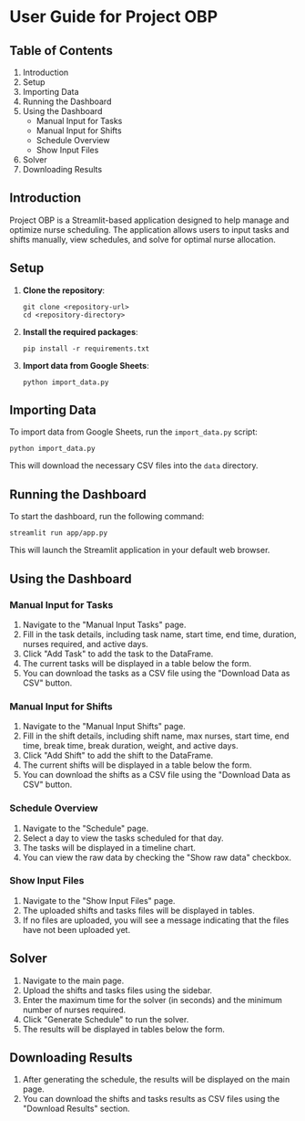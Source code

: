 # User Guide for Project OBP

## Table of Contents
1. Introduction
2. Setup
3. Importing Data
4. Running the Dashboard
5. Using the Dashboard
    - Manual Input for Tasks
    - Manual Input for Shifts
    - Schedule Overview
    - Show Input Files
6. Solver
7. Downloading Results

## Introduction
Project OBP is a Streamlit-based application designed to help manage and optimize nurse scheduling. The application allows users to input tasks and shifts manually, view schedules, and solve for optimal nurse allocation.

## Setup
1. **Clone the repository**:
    ```
    git clone <repository-url>
    cd <repository-directory>
    ```

2. **Install the required packages**:
    ```
    pip install -r requirements.txt
    ```

3. **Import data from Google Sheets**:
    ```
    python import_data.py
    ```

## Importing Data
To import data from Google Sheets, run the `import_data.py` script:
```
python import_data.py
```
This will download the necessary CSV files into the `data` directory.

## Running the Dashboard
To start the dashboard, run the following command:
```
streamlit run app/app.py
```
This will launch the Streamlit application in your default web browser.

## Using the Dashboard

### Manual Input for Tasks
1. Navigate to the "Manual Input Tasks" page.
2. Fill in the task details, including task name, start time, end time, duration, nurses required, and active days.
3. Click "Add Task" to add the task to the DataFrame.
4. The current tasks will be displayed in a table below the form.
5. You can download the tasks as a CSV file using the "Download Data as CSV" button.

### Manual Input for Shifts
1. Navigate to the "Manual Input Shifts" page.
2. Fill in the shift details, including shift name, max nurses, start time, end time, break time, break duration, weight, and active days.
3. Click "Add Shift" to add the shift to the DataFrame.
4. The current shifts will be displayed in a table below the form.
5. You can download the shifts as a CSV file using the "Download Data as CSV" button.

### Schedule Overview
1. Navigate to the "Schedule" page.
2. Select a day to view the tasks scheduled for that day.
3. The tasks will be displayed in a timeline chart.
4. You can view the raw data by checking the "Show raw data" checkbox.

### Show Input Files
1. Navigate to the "Show Input Files" page.
2. The uploaded shifts and tasks files will be displayed in tables.
3. If no files are uploaded, you will see a message indicating that the files have not been uploaded yet.

## Solver
1. Navigate to the main page.
2. Upload the shifts and tasks files using the sidebar.
3. Enter the maximum time for the solver (in seconds) and the minimum number of nurses required.
4. Click "Generate Schedule" to run the solver.
5. The results will be displayed in tables below the form.

## Downloading Results
1. After generating the schedule, the results will be displayed on the main page.
2. You can download the shifts and tasks results as CSV files using the "Download Results" section.
